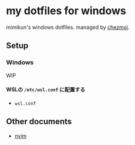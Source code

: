 # my dotfiles for windows

mimikun's windows dotfiles.
managed by [chezmoi](https://www.chezmoi.io/).

## Setup

### Windows

WIP

#### WSLの `/etc/wsl.conf` に配置する

- `wsl.conf`

## Other documents

- [nvim](AppData\Local\nvim\README.md)
